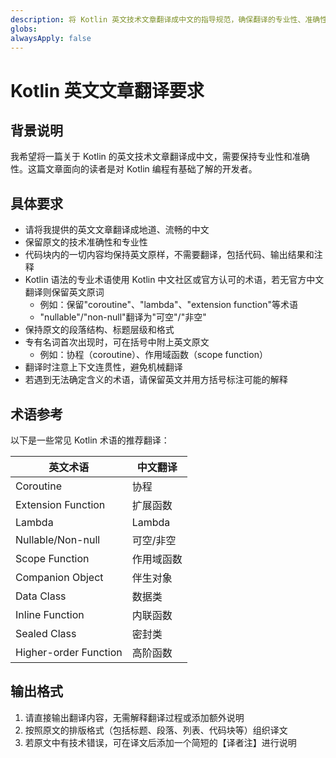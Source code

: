 ```yaml
---
description: 将 Kotlin 英文技术文章翻译成中文的指导规范，确保翻译的专业性、准确性和术语一致性
globs:
alwaysApply: false
---
```

<!-- modified: 2025-03-27 -->
# Kotlin 英文文章翻译要求

## 背景说明

我希望将一篇关于 Kotlin 的英文技术文章翻译成中文，需要保持专业性和准确性。这篇文章面向的读者是对 Kotlin 编程有基础了解的开发者。

## 具体要求

- 请将我提供的英文文章翻译成地道、流畅的中文
- 保留原文的技术准确性和专业性
- 代码块内的一切内容均保持英文原样，不需要翻译，包括代码、输出结果和注释
- Kotlin 语法的专业术语使用 Kotlin 中文社区或官方认可的术语，若无官方中文翻译则保留英文原词
  - 例如：保留"coroutine"、"lambda"、"extension function"等术语
  - "nullable"/"non-null"翻译为"可空"/"非空"
- 保持原文的段落结构、标题层级和格式
- 专有名词首次出现时，可在括号中附上英文原文
  - 例如：协程（coroutine）、作用域函数（scope function）
- 翻译时注意上下文连贯性，避免机械翻译
- 若遇到无法确定含义的术语，请保留英文并用方括号标注可能的解释

## 术语参考

以下是一些常见 Kotlin 术语的推荐翻译：

| 英文术语 | 中文翻译 |
|---------|---------|
| Coroutine | 协程 |
| Extension Function | 扩展函数 |
| Lambda | Lambda |
| Nullable/Non-null | 可空/非空 |
| Scope Function | 作用域函数 |
| Companion Object | 伴生对象 |
| Data Class | 数据类 |
| Inline Function | 内联函数 |
| Sealed Class | 密封类 |
| Higher-order Function | 高阶函数 |

## 输出格式

1. 请直接输出翻译内容，无需解释翻译过程或添加额外说明
2. 按照原文的排版格式（包括标题、段落、列表、代码块等）组织译文
3. 若原文中有技术错误，可在译文后添加一个简短的【译者注】进行说明
